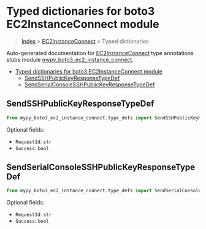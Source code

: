 # Typed dictionaries for boto3 EC2InstanceConnect module

> [Index](..) > [EC2InstanceConnect](.) > Typed dictionaries

Auto-generated documentation for
[EC2InstanceConnect](https://boto3.amazonaws.com/v1/documentation/api/1.17.75/reference/services/ec2-instance-connect.html#EC2InstanceConnect)
type annotations stubs module
[mypy_boto3_ec2_instance_connect](https://pypi.org/project/mypy-boto3-ec2-instance-connect/).

- [Typed dictionaries for boto3 EC2InstanceConnect module](#typed-dictionaries-for-boto3-ec2instanceconnect-module)
  - [SendSSHPublicKeyResponseTypeDef](#sendsshpublickeyresponsetypedef)
  - [SendSerialConsoleSSHPublicKeyResponseTypeDef](#sendserialconsolesshpublickeyresponsetypedef)

## SendSSHPublicKeyResponseTypeDef

```python
from mypy_boto3_ec2_instance_connect.type_defs import SendSSHPublicKeyResponseTypeDef
```

Optional fields:

- `RequestId`: `str`
- `Success`: `bool`

## SendSerialConsoleSSHPublicKeyResponseTypeDef

```python
from mypy_boto3_ec2_instance_connect.type_defs import SendSerialConsoleSSHPublicKeyResponseTypeDef
```

Optional fields:

- `RequestId`: `str`
- `Success`: `bool`
